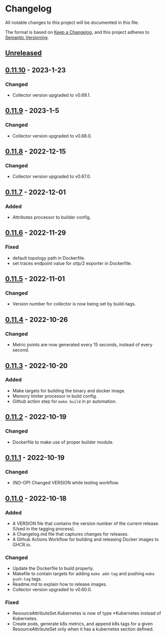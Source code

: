 # Changelog
All notable changes to this project will be documented in this file.

The format is based on [Keep a Changelog](https://keepachangelog.com/en/1.0.0/),
and this project adheres to [Semantic Versioning](https://semver.org/spec/v2.0.0.html).

## [Unreleased](https://github.com/lightstep/telemetry-generator/compare/v0.11.10...HEAD)

## [0.11.10](https://github.com/lightstep/telemetry-generator/compare/v0.11.8...v0.11.9) - 2023-1-23
### Changed
* Collector version upgraded to v0.69.1.

## [0.11.9](https://github.com/lightstep/telemetry-generator/compare/v0.11.8...v0.11.9) - 2023-1-5
### Changed
* Collector version upgraded to v0.68.0.
 
## [0.11.8](https://github.com/lightstep/telemetry-generator/compare/v0.11.7...v0.11.8) - 2022-12-15
### Changed
* Collector version upgraded to v0.67.0.

## [0.11.7](https://github.com/lightstep/telemetry-generator/compare/v0.11.6...v0.11.7) - 2022-12-01
### Added
* Attributes processor to builder config.

## [0.11.6](https://github.com/lightstep/telemetry-generator/compare/v0.11.5...v0.11.6) - 2022-11-29
### Fixed
* default topology path in Dockerfile.
* set traces endpoint value for otlp/2 exporter in Dockerfile.

## [0.11.5](https://github.com/lightstep/telemetry-generator/compare/v0.11.4...v0.11.5) - 2022-11-01
### Changed
* Version number for collector is now being set by build-tags. 

## [0.11.4](https://github.com/lightstep/telemetry-generator/compare/v0.11.3...v0.11.4) - 2022-10-26
### Changed
* Metric points are now generated every 15 seconds, instead of every second.

## [0.11.3](https://github.com/lightstep/telemetry-generator/compare/v0.11.2...v0.11.3) - 2022-10-20
### Added
* Make targets for building the binary and docker image.
* Memory limiter processor in build config.
* Github action step for `make build` in pr automation.

## [0.11.2](https://github.com/lightstep/telemetry-generator/compare/v0.11.1...v0.11.2) - 2022-10-19
### Changed
* Dockerfile to make use of proper builder module.

## [0.11.1](https://github.com/lightstep/telemetry-generator/compare/v0.11.0...v0.11.1) - 2022-10-19
### Changed
* (NO-OP) Changed VERSION while testing workflow.

## [0.11.0](https://github.com/lightstep/telemetry-generator//compare/v0.10.0...v0.11.0) - 2022-10-18
### Added
* A VERSION file that contains the version number of the current release. (Used in the tagging process).
* A Changelog.md file that captures changes for releases.
* A Github Actions Workflow for building and releasing Docker images to GHCR.io. 

### Changed 
* Update the Dockerfile to build properly.
* Makefile to contain targets for adding `make add-tag` and pushing `make push-tag` tags.
* Readme.md to explain how to release images.
* Collector version upgraded to v0.60.0.

### Fixed
* ResourceAttributeSet.Kubernetes is now of type *Kubernetes instead of Kubernetes.
* Create pods, generate k8s metrics, and append k8s tags for a given ResourceAttributeSet only when it has a kubernetes section defined.
